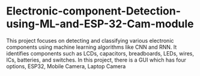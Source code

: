 # Electronic-component-Detection-using-ML-and-ESP-32-Cam-module
This project focuses on detecting and classifying various electronic components using machine learning algorithms like CNN and RNN. It identifies components such as LCDs, capacitors, breadboards, LEDs, wires, ICs, batteries, and switches. In this project, there is a GUI which has four options, ESP32, Mobile Camera, Laptop Camera
